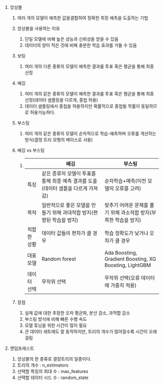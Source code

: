 1. 앙상블

   1. 여러 개의 모델이 예측한 값을결합하여 정확한 최정 예측을 도출하는 기법 

   2. 앙상블을 사용하는 이유

      1. 단일 모델에 비해 높은 성능과 신뢰성을 얻을 수 있음
      2. 데이터의 양이 적은 것에 비해 충분한 학습 효과를 거둘 수 있음

   3. 보팅

      1. 여러 개의 다른 종류의 모델이 예측한 결과를 투표 혹은 평균을 통해 최종 선정

   4. 배깅

      1. 여러 개의 같은 종류의 모델이 예측한 결과를 투표 혹은 평균을 통해 최종 선정(데이터 샘플링을 다르게, 중첩 허용)
      2. 데이터 샘플링에서 중첩을 허용하지만 확률적으로 중첩될 학률이 동일하므로 허용가능하다.

   5. 부스팅

      1. 여러 개의 같은 종류의 모델이 순차적으로 학습-예측하며 오류를 개선하는 방식(결정 트리 모형의 베이스로 사용)

   6. 배깅 vs 부스팅

      1. |             | 배깅                                                         | 부스팅                                                       |
         | ----------- | ------------------------------------------------------------ | ------------------------------------------------------------ |
         | 특징        | 같은 종류의 모델이 투표를 통해 최종 예측 결과를 도출(데이터 샘플을 다르게 가져감) | 순차학습+예측(이전 모델의 오류를 고려)                       |
         | 목적        | 일반적으로 좋은 모델을 만들기 위해 과대적합 방지(편향된 학습을 방지) | 맞추기 어려운 문제를 풀기 위해 과소적합 방지(부족한 학습을 방지) |
         | 적합한 상황 | 데이터 값들의 편차가 클 경우                                 | 학습 정확도가 낮거나 오차가 클 경우                          |
         | 대표 모델   | Random forest                                                | Ada Boosting, Gradient Boosting, XG Boosting, LightGBM       |
         | 데이터 선택 | 무작위 선택                                                  | 무작위 선택(오류 데이터에 가중치 적용)                       |

   7. 장점

      1. 실제 값에 대한 추정한 오차 평균화, 분산 감소, 과적합 감소
      2. 부스팅 방식에 비해 빠른 수행 속도
      3. 모델 튜닝을 위한 시간이 많이 필요
      4. 큰 데이터 세트에도 잘 동작하지만, 트리의 개수가 많아질수록 시간이 오래걸림 

2. 랜덤포레스트

   1. 앙상블의 한 종류로 결정트리의 일종이다.
   2. 트리의 개수 : n_estimators
   3. 선택할 특징의 최대 수 : max_features
   4. 선택할 데이터 시드 수 : random_state